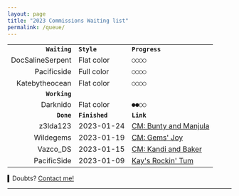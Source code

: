 ```yaml
---
layout: page
title: "2023 Commissions Waiting list"
permalink: /queue/
---
```


|  |  |  |
| ---:| --- |:--- |
| **`Waiting`** | **`Style`** | **`Progress`** |
| DocSalineSerpent | Flat color | `○○○○` |
| Pacificside | Full color | `○○○○` |
| Katebytheocean | Flat color | `○○○○` |
| **`Working`** |  |  |
| Darknido | Flat color | `●●○○` |
| **`Done`** | **`Finished`** | **`Link`** |
| z3lda123 | 2023-01-24 | [CM: Bunty and Manjula](https://www.deviantart.com/tei-juan/art/CM-Bunty-and-Manjula-948206754) |
| Wildegems | 2023-01-19 | [CM: Gems' Joy](https://www.furaffinity.net/view/50681644/) |
| Vazco_DS | 2023-01-15 | [CM: Kandi and Baker](https://www.furaffinity.net/view/50628977) |
| PacificSide | 2023-01-09 | [Kay's Rockin' Tum](https://www.furaffinity.net/view/50758615) |


▍Doubts? [Contact me!](/contact.md)

* * *

<!-- ●●●○

■□ ▢▣○●○●◉▉▓▒░

○○○○ 0%
●○○○ 25%
●●○○ 50%
●●●○ 75%
●●● 100%

Written in **M↓**

-->